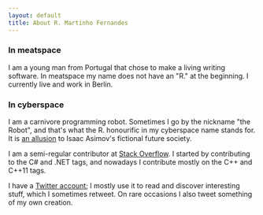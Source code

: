 ```yaml
---
layout: default
title: About R. Martinho Fernandes
---
```


### In meatspace

I am a young man from Portugal that chose to make a living writing software.
In meatspace my name does not have an "R." at the beginning. I currently live
and work in Berlin.

### In cyberspace

I am a carnivore programming robot. Sometimes I go by the nickname "the Robot",
and that's what the R. honourific in my cyberspace name stands for.
It is [an allusion][rdaneel] to Isaac Asimov's fictional future society.

I am a semi-regular contributor at [Stack Overflow][so]. I started by contributing
to the C# and .NET tags, and nowadays I contribute mostly on the C++ and C++11 tags.

I have a [Twitter account][twitter]; I mostly use it to read and discover
interesting stuff, which I sometimes retweet. On rare occasions I also tweet
something of my own creation.

 [twitter]: http://twitter.com/martinfernandes
 [so]: http://stackoverflow.com/u/46642
 [rdaneel]: http://en.wikipedia.org/wiki/R._Daneel_Olivaw 

